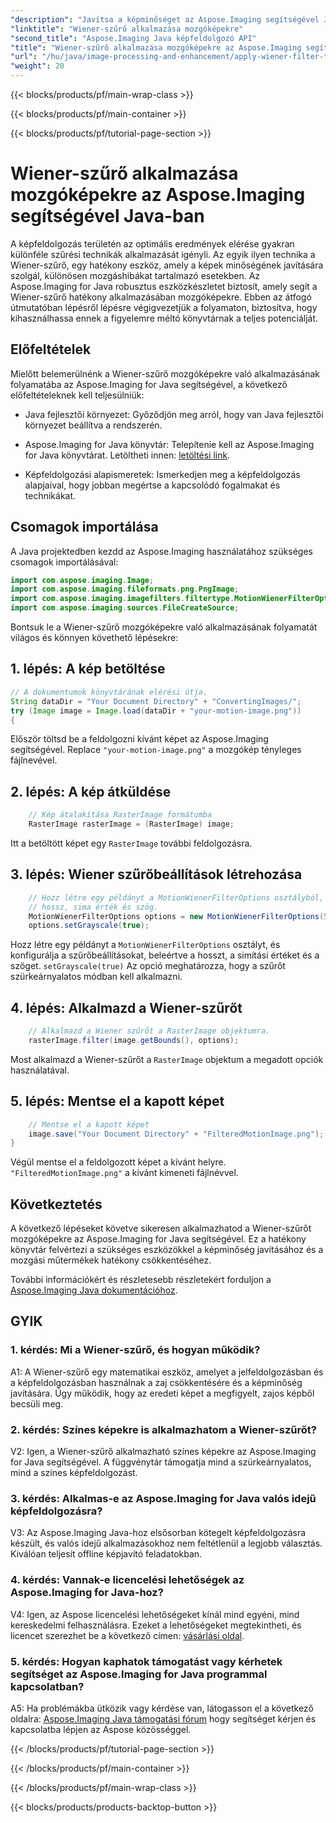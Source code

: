 ```yaml
---
"description": "Javítsa a képminőséget az Aspose.Imaging segítségével Java-ban. Tanulja meg lépésről lépésre alkalmazni a Wiener-szűrőt mozgóképekre. Optimalizálja a képfeldolgozást."
"linktitle": "Wiener-szűrő alkalmazása mozgóképekre"
"second_title": "Aspose.Imaging Java képfeldolgozó API"
"title": "Wiener-szűrő alkalmazása mozgóképekre az Aspose.Imaging segítségével Java-ban"
"url": "/hu/java/image-processing-and-enhancement/apply-wiener-filter-to-motion-images/"
"weight": 20
---
```


{{< blocks/products/pf/main-wrap-class >}}

{{< blocks/products/pf/main-container >}}

{{< blocks/products/pf/tutorial-page-section >}}

# Wiener-szűrő alkalmazása mozgóképekre az Aspose.Imaging segítségével Java-ban


A képfeldolgozás területén az optimális eredmények elérése gyakran különféle szűrési technikák alkalmazását igényli. Az egyik ilyen technika a Wiener-szűrő, egy hatékony eszköz, amely a képek minőségének javítására szolgál, különösen mozgáshibákat tartalmazó esetekben. Az Aspose.Imaging for Java robusztus eszközkészletet biztosít, amely segít a Wiener-szűrő hatékony alkalmazásában mozgóképekre. Ebben az átfogó útmutatóban lépésről lépésre végigvezetjük a folyamaton, biztosítva, hogy kihasználhassa ennek a figyelemre méltó könyvtárnak a teljes potenciálját.

## Előfeltételek

Mielőtt belemerülnénk a Wiener-szűrő mozgóképekre való alkalmazásának folyamatába az Aspose.Imaging for Java segítségével, a következő előfeltételeknek kell teljesülniük:

- Java fejlesztői környezet: Győződjön meg arról, hogy van Java fejlesztői környezet beállítva a rendszerén.

- Aspose.Imaging for Java könyvtár: Telepítenie kell az Aspose.Imaging for Java könyvtárat. Letöltheti innen: [letöltési link](https://releases.aspose.com/imaging/java/).

- Képfeldolgozási alapismeretek: Ismerkedjen meg a képfeldolgozás alapjaival, hogy jobban megértse a kapcsolódó fogalmakat és technikákat.

## Csomagok importálása

A Java projektedben kezdd az Aspose.Imaging használatához szükséges csomagok importálásával:

```java
import com.aspose.imaging.Image;
import com.aspose.imaging.fileformats.png.PngImage;
import com.aspose.imaging.imagefilters.filtertype.MotionWienerFilterOptions;
import com.aspose.imaging.sources.FileCreateSource;
```

Bontsuk le a Wiener-szűrő mozgóképekre való alkalmazásának folyamatát világos és könnyen követhető lépésekre:

## 1. lépés: A kép betöltése

```java
// A dokumentumok könyvtárának elérési útja.
String dataDir = "Your Document Directory" + "ConvertingImages/";
try (Image image = Image.load(dataDir + "your-motion-image.png"))
{
```

Először töltsd be a feldolgozni kívánt képet az Aspose.Imaging segítségével. Replace `"your-motion-image.png"` a mozgókép tényleges fájlnevével.

## 2. lépés: A kép átküldése

```java
    // Kép átalakítása RasterImage formátumba
    RasterImage rasterImage = (RasterImage) image;
```

Itt a betöltött képet egy `RasterImage` további feldolgozásra.

## 3. lépés: Wiener szűrőbeállítások létrehozása

```java
    // Hozz létre egy példányt a MotionWienerFilterOptions osztályból, és állítsd be a
    // hossz, sima érték és szög.
    MotionWienerFilterOptions options = new MotionWienerFilterOptions(50, 9, 90);
    options.setGrayscale(true);
```

Hozz létre egy példányt a `MotionWienerFilterOptions` osztályt, és konfigurálja a szűrőbeállításokat, beleértve a hosszt, a simítási értéket és a szöget. `setGrayscale(true)` Az opció meghatározza, hogy a szűrőt szürkeárnyalatos módban kell alkalmazni.

## 4. lépés: Alkalmazd a Wiener-szűrőt

```java
    // Alkalmazd a Wiener szűrőt a RasterImage objektumra.
    rasterImage.filter(image.getBounds(), options);
```

Most alkalmazd a Wiener-szűrőt a `RasterImage` objektum a megadott opciók használatával.

## 5. lépés: Mentse el a kapott képet

```java
    // Mentse el a kapott képet
    image.save("Your Document Directory" + "FilteredMotionImage.png");
}
```

Végül mentse el a feldolgozott képet a kívánt helyre. `"FilteredMotionImage.png"` a kívánt kimeneti fájlnévvel.

## Következtetés

A következő lépéseket követve sikeresen alkalmazhatod a Wiener-szűrőt mozgóképekre az Aspose.Imaging for Java segítségével. Ez a hatékony könyvtár felvértezi a szükséges eszközökkel a képminőség javításához és a mozgási műtermékek hatékony csökkentéséhez.

További információkért és részletesebb részletekért forduljon a [Aspose.Imaging Java dokumentációhoz](https://reference.aspose.com/imaging/java/).

## GYIK

### 1. kérdés: Mi a Wiener-szűrő, és hogyan működik?

A1: A Wiener-szűrő egy matematikai eszköz, amelyet a jelfeldolgozásban és a képfeldolgozásban használnak a zaj csökkentésére és a képminőség javítására. Úgy működik, hogy az eredeti képet a megfigyelt, zajos képből becsüli meg.

### 2. kérdés: Színes képekre is alkalmazhatom a Wiener-szűrőt?

V2: Igen, a Wiener-szűrő alkalmazható színes képekre az Aspose.Imaging for Java segítségével. A függvénytár támogatja mind a szürkeárnyalatos, mind a színes képfeldolgozást.

### 3. kérdés: Alkalmas-e az Aspose.Imaging for Java valós idejű képfeldolgozásra?

V3: Az Aspose.Imaging Java-hoz elsősorban kötegelt képfeldolgozásra készült, és valós idejű alkalmazásokhoz nem feltétlenül a legjobb választás. Kiválóan teljesít offline képjavító feladatokban.

### 4. kérdés: Vannak-e licencelési lehetőségek az Aspose.Imaging for Java-hoz?

V4: Igen, az Aspose licencelési lehetőségeket kínál mind egyéni, mind kereskedelmi felhasználásra. Ezeket a lehetőségeket megtekintheti, és licencet szerezhet be a következő címen: [vásárlási oldal](https://purchase.aspose.com/buy).

### 5. kérdés: Hogyan kaphatok támogatást vagy kérhetek segítséget az Aspose.Imaging for Java programmal kapcsolatban?

A5: Ha problémákba ütközik vagy kérdése van, látogasson el a következő oldalra: [Aspose.Imaging Java támogatási fórum](https://forum.aspose.com/) hogy segítséget kérjen és kapcsolatba lépjen az Aspose közösséggel.

{{< /blocks/products/pf/tutorial-page-section >}}

{{< /blocks/products/pf/main-container >}}

{{< /blocks/products/pf/main-wrap-class >}}

{{< blocks/products/products-backtop-button >}}